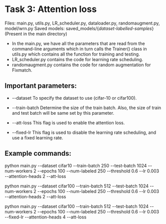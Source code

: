 # Task 3: Attention loss

Files: main.py, utils.py, LR_scheduler.py, dataloader.py, randomaugment.py, model/wrn.py
Saved models: saved_models/{_dataset-labelled-samples_} (Present in the main directory)

* In the main.py, we have all the parameters that are read from the command-line arguments which in turn calls the Trainer() class in utils.py which contains all the function for training and testing. 
* LR_scheduler.py contains the code for learning rate scheduling.
* randomaugment.py contains the code for random augmentation for Fixmatch.

## Important parameters:

* --dataset
To specify the dataset to use (cifar-10 or cifar100).

* --train-batch
Determine the size of the train batch. Also, the size of train and test batch will be same set by this parameter.

* --att-loss
This flag is used to enable the attention loss.

* --fixed-lr
This flag is used to disable the learning rate scheduling, and use a fixed learning rate.

## Example commands:

python main.py --dataset cifar10 --train-batch 250 --test-batch 1024 --num-workers 2 --epochs 100 --num-labeled 250  --threshold 0.6 --lr 0.003 --attention-heads 2 --att-loss

python main.py --dataset cifar100 --train-batch 512 --test-batch 1024 --num-workers 2 --epochs 100 --num-labeled 250  --threshold 0.6 --lr 0.003 --attention-heads 2 --att-loss

python main.py --dataset cifar100 --train-batch 512 --test-batch 1024 --num-workers 2 --epochs 100 --num-labeled 250  --threshold 0.6 --lr 0.003 --fixed-lr --attention-heads 4 --att-loss

